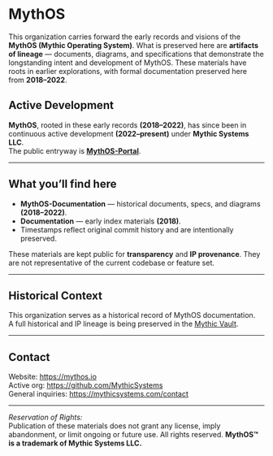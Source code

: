 # MythOS  

This organization carries forward the early records and visions of the **MythOS (Mythic Operating System)**. What is preserved here are **artifacts of lineage** — documents, diagrams, and specifications that demonstrate the longstanding intent and development of MythOS. These materials have roots in earlier explorations, with formal documentation preserved here from **2018–2022**.  

## Active Development

**MythOS**, rooted in these early records **(2018–2022)**, has since been in continuous active development **(2022–present)** under **Mythic Systems LLC**.  
The public entryway is **[MythOS-Portal](https://github.com/MythicSystems/MythOS-Portal)**.

---

## What you’ll find here

- **MythOS-Documentation** — historical documents, specs, and diagrams **(2018–2022)**.  
- **Documentation** — early index materials **(2018)**.  
- Timestamps reflect original commit history and are intentionally preserved.  

These materials are kept public for **transparency** and **IP provenance**. They are not representative of the current codebase or feature set.  

---

## Historical Context

This organization serves as a historical record of MythOS documentation.  
A full historical and IP lineage is being preserved in the [Mythic Vault](https://github.com/miquael/MYTHIC-VAULT).  

---

## Contact

Website: https://mythos.io  
Active org: https://github.com/MythicSystems  
General inquiries: https://mythicsystems.com/contact  

---

*Reservation of Rights:*  
Publication of these materials does not grant any license, imply abandonment, or limit ongoing or future use. All rights reserved. **MythOS™ is a trademark of Mythic Systems LLC.**
